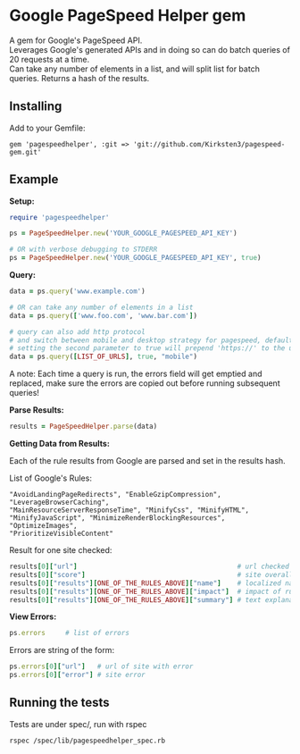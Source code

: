 # Google PageSpeed Helper gem

A gem for Google's PageSpeed API.<br />
Leverages Google's generated APIs and in doing so can do batch queries of 20 requests at a time.<br />
Can take any number of elements in a list, and will split list for batch queries.
Returns a hash of the results.<br />

## Installing

Add to your Gemfile:
```
gem 'pagespeedhelper', :git => 'git://github.com/Kirksten3/pagespeed-gem.git'
```

## Example

**Setup:**
```ruby
require 'pagespeedhelper'

ps = PageSpeedHelper.new('YOUR_GOOGLE_PAGESPEED_API_KEY')

# OR with verbose debugging to STDERR
ps = PageSpeedHelper.new('YOUR_GOOGLE_PAGESPEED_API_KEY', true)
```


**Query:**
```ruby
data = ps.query('www.example.com')

# OR can take any number of elements in a list
data = ps.query(['www.foo.com', 'www.bar.com'])

# query can also add http protocol
# and switch between mobile and desktop strategy for pagespeed, default is desktop
# setting the second parameter to true will prepend 'https://' to the url
data = ps.query([LIST_OF_URLS], true, "mobile")
```
A note: Each time a query is run, the errors field will get emptied and replaced, make sure the errors are copied out before running subsequent queries!


**Parse Results:**
```ruby
results = PageSpeedHelper.parse(data)
```


**Getting Data from Results:**

Each of the rule results from Google are parsed and set in the results hash.

List of Google's Rules: 
```
"AvoidLandingPageRedirects", "EnableGzipCompression", "LeverageBrowserCaching", 
"MainResourceServerResponseTime", "MinifyCss", "MinifyHTML", 
"MinifyJavaScript", "MinimizeRenderBlockingResources", "OptimizeImages", 
"PrioritizeVisibleContent"
```

Result for one site checked:
```ruby
results[0]["url"]                                        # url checked
results[0]["score"]                                      # site overall pagespeed score
results[0]["results"][ONE_OF_THE_RULES_ABOVE]["name"]    # localized name for printing
results[0]["results"][ONE_OF_THE_RULES_ABOVE]["impact"]  # impact of rule on pagespeed result
results[0]["results"][ONE_OF_THE_RULES_ABOVE]["summary"] # text explanation of rule result or what could be improved
```


**View Errors:**
```ruby
ps.errors     # list of errors
```

Errors are string of the form:
```ruby
ps.errors[0]["url"]   # url of site with error
ps.errors[0]["error"] # site error
```

## Running the tests

Tests are under spec/, run with rspec
```
rspec /spec/lib/pagespeedhelper_spec.rb
```
